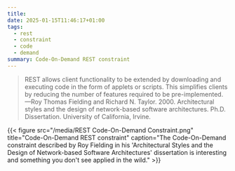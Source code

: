 ```yaml
---
title: 
date: 2025-01-15T11:46:17+01:00
tags:
  - rest
  - constraint
  - code
  - demand
summary: Code-On-Demand REST constraint
---
```

> REST allows client functionality to be extended by downloading and executing code in the form of applets or scripts. This simplifies clients by reducing the number of features required to be pre-implemented.—Roy Thomas Fielding and Richard N. Taylor. 2000. Architectural styles and the design of network-based software architectures. Ph.D. Dissertation. University of California, Irvine.

{{< figure src="/media/REST Code-On-Demand Constraint.png" title="Code-On-Demand REST constraint" caption="The Code-On-Demand constraint described by Roy Fielding in his 'Architectural Styles and the Design of Network-based Software Architectures' dissertation is interesting and something you don't see applied in the wild." >}}